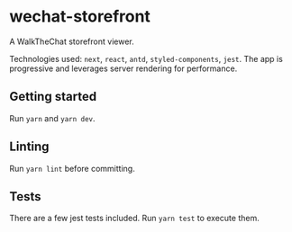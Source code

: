 # wechat-storefront
A WalkTheChat storefront viewer.

Technologies used: `next`, `react`, `antd`, `styled-components`, `jest`. The app is progressive and leverages server rendering for performance.

## Getting started
Run `yarn` and `yarn dev`.

## Linting
Run `yarn lint` before committing.

## Tests
There are a few jest tests included. Run `yarn test` to execute them.
